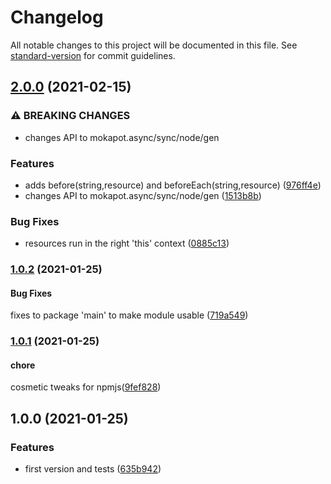 # Changelog

All notable changes to this project will be documented in this file. See [standard-version](https://github.com/conventional-changelog/standard-version) for commit guidelines.

## [2.0.0](https://github.com/luuuis/mokapot/compare/v1.0.2...v2.0.0) (2021-02-15)

### ⚠ BREAKING CHANGES

- changes API to mokapot.async/sync/node/gen

### Features

- adds before(string,resource) and beforeEach(string,resource) ([976ff4e](https://github.com/luuuis/mokapot/commit/976ff4e378ecbfb0a0c06836dc8d34d8ea3c0e5d))
- changes API to mokapot.async/sync/node/gen ([1513b8b](https://github.com/luuuis/mokapot/commit/1513b8be83523b8566c90f39e138b679721b59ea))

### Bug Fixes

- resources run in the right 'this' context ([0885c13](https://github.com/luuuis/mokapot/commit/0885c1358ed1ba28684c7e991324642c6728db6e))

### [1.0.2](https://github.com/luuuis/mokapot/compare/v1.0.1...v1.0.2) (2021-01-25)

#### Bug Fixes

fixes to package 'main' to make module usable ([719a549](https://github.com/luuuis/mokapot/commit/719a54967c04e6d62be9d85bdd4defea8b807311))

### [1.0.1](https://github.com/luuuis/mokapot/compare/v1.0.0...v1.0.1) (2021-01-25)

#### chore

cosmetic tweaks for npmjs([9fef828](https://github.com/luuuis/mokapot/commit/9fef828fe395179b9a1547ec863296b082063844))

## 1.0.0 (2021-01-25)

### Features

- first version and tests ([635b942](https://github.com/luuuis/mokapot/commit/635b942c5b9ed817d267f800671c7395cd6d9626))
